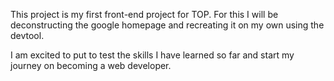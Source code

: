 This project is my first front-end project for TOP.
For this I will be deconstructing the google homepage and recreating it on my own using the devtool.

I am excited to put to test the skills I have learned so far and start my journey on becoming a web developer.